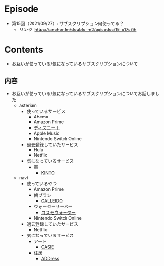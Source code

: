 # Episode
- 第15回（2021/09/27）: サブスクリプション何使ってる？
    - リンク: https://anchor.fm/double-m2/episodes/15-e17s6ih

# Contents
- お互いが使っている/気になっているサブスクリプションについて

## 内容
- お互いが使っている/気になっているサブスクリプションについてお話しました
  - asteriam
    - 使っているサービス
      - Abema
      - Amazon Prime
      - [ディズニー＋](https://disneyplus.disney.co.jp/)
      - Apple Music
      - Nintendo Switch Online
    - 過去登録していたサービス
      - Hulu
      - Netflix
    - 気になっているサービス
      - 車
        - [KINTO](https://kinto-jp.com/)
  - navi
    - 使っているやつ
      - Amazon Prime
      - 歯ブラシ
        - [GALLEIDO](https://mtmen.jp/shopping/lp.php?p=gdm_01)
      - ウォーターサーバー
        - [コスモウォーター](https://www.cosmowater.com/)
      - Nintendo Switch Online
    - 過去登録していたサービス
      - Netflix
    - 気になっているサービス
      - アート
        - [CASIE](https://casie.jp/)
      - 住居
        - [ADDress](https://address.love/)
